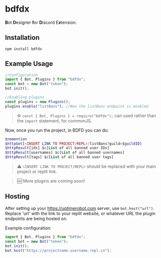# bdfdx
**B**ot **D**esigner **f**or **D**iscord E**x**tension.

## Installation
```sh-session
npm install bdfdx
```

## Example Usage
```ts
//Configuration
import { Bot, Plugins } from "bdfdx";
const bot = new Bot("token");
bot.init();

//Enabling plugins
const plugins = new Plugins();
plugins.enable("listBans"); //Now the listBans endpoint is enabled
```
> ⚙️ `const { Bot, Plugins } = require("bdfdx");` can used rather than the `import` statement, for commonJS.

Now, once you run the project, in BDFD you can do:
```php
$nomention
$httpGet[<INSERT LINK TO PROJECT/REPL>/listBans?guild=$guildID]
$httpResult[ids] $c[List of all banned user IDs]
$httpResult[usernames] $c[List of all banned usernames]
$httpResult[tags] $c[List of all banned user tags]
```
> :warning: `<INSERT LINK TO PROJECT/REPL>` should be replaced with your main project or replit link.

> :new: More plugins are coming soon!

## Hosting
After setting up your https://uptimerobot.com server, use `bot.host("url")`. Replace 'url' with the link to your replit website, or whatever URL the plugin endpoints are being hosted on.

Example configuration:
```ts
import { Bot, Plugins } from "bdfdx";
const bot = new Bot("token");
bot.init();
bot.host("https://projectname.username.repl.co");
```